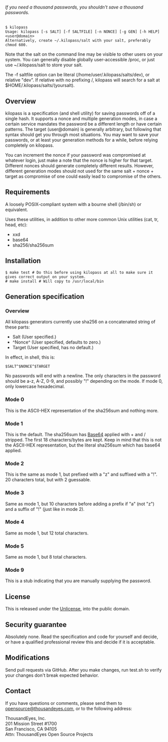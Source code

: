 ###### If you need a thousand passwords, you shouldn't save a thousand passwords.

```
$ kilopass
Usage: kilopass [-s SALT] [-f SALTFILE] [-n NONCE] [-g GEN] [-h HELP] <user@domain>
Alternatively, create ~/.kilopass/salt with your salt, preferably chmod 600.
```

Note that the salt on the command line may be visible to other users on your system. You can generally disable globally user-accessible /proc, or just use ~/.kilopass/salt to store your salt.

The -f saltfile option can be literal (/home/user/.kilopass/salts/dev), or relative "dev". If relative with no prefixing /, kilopass will search for a salt at $HOME/.kilopass/salts/(yoursalt).

## Overview

kilopass is a specification (and shell utility) for saving passwords off of a single hash. It supports a nonce and multiple generation modes, in case a certain service mandates the password be a different length or have certain patterns. The target (user@domain) is generally arbitrary, but following that syntax should get you through most situations. You may want to save your passwords, or at least your generation methods for a while, before relying completely on kilopass.

You can increment the nonce if your password was compromised at whatever login, just make a note that the nonce is higher for that target. Different nonces should generate completely different results. However, different generation modes should not used for the same salt + nonce + target as compromise of one could easily lead to compromise of the others.

## Requirements

A loosely POSIX-compliant system with a bourne shell (/bin/sh) or equivalent.

Uses these utilities, in addition to other more common Unix utilities (cat, tr, head, etc):

 * xxd
 * base64
 * sha256/sha256sum

## Installation

```
$ make test # Do this before using kilopass at all to make sure it gives correct output on your system.
# make install # Will copy to /usr/local/bin
```

## Generation specification

### Overview

All kilopass generators currently use sha256 on a concatenated string of these parts:
 * Salt (User specified.)
 * ^Nonce^ (User specified, defaults to zero.)
 * Target (User specified, has no default.)

In effect, in shell, this is:
```
$SALT^$NONCE^$TARGET
```

No passwords will end with a newline. The only characters in the password should be a-z, A-Z, 0-9, and possibly "!" depending on the mode. If mode 0, only lowercase hexadecimal.

### Mode 0

This is the ASCII-HEX representation of the sha256sum and nothing more.

### Mode 1

This is the default. The sha256sum has [Base64](http://en.wikipedia.org/wiki/Base64) applied with + and / stripped. The first 18 characters/bytes are kept. Keep in mind that this is not the ASCII-HEX representation, but the literal sha256sum which has base64 applied.

### Mode 2

This is the same as mode 1, but prefixed with a "z" and suffixed with a "!". 20 characters total, but with 2 guessable.

### Mode 3

Same as mode 1, but 10 characters before adding a prefix if "a" (not "z") and a suffix of "!" (just like in mode 2).

### Mode 4

Same as mode 1, but 12 total characters.

### Mode 5

Same as mode 1, but 8 total characters.

### Mode 9

This is a stub indicating that you are manually supplying the password.

## License

This is released under the [Unlicense](http://unlicense.org/), into the public domain.

## Security guarantee

Absolutely none. Read the specification and code for yourself and decide, or have a qualified professional review this and decide if it is acceptable.

## Modifications

Send pull requests via GitHub. After you make changes, run test.sh to verify your changes don't break expected behavior.

## Contact

If you have questions or comments, please send them to  
opensource@thousandeyes.com, or to the following address:

ThousandEyes, Inc.  
201 Mission Street #1700  
San Francisco, CA  94105  
Attn: ThousandEyes Open Source Projects
